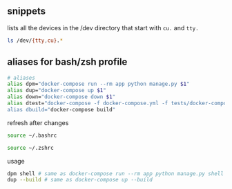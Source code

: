 ## snippets

lists all the devices in the /dev directory that start with `cu.` and `tty.`
```bash
ls /dev/{tty,cu}.*
```

## aliases for bash/zsh profile
```bash
# aliases
alias dpm="docker-compose run --rm app python manage.py $1"
alias dup="docker-compose up $1"
alias down="docker-compose down $1"
alias dtest="docker-compose -f docker-compose.yml -f tests/docker-compose.yml r$
alias dbuild="docker-compose build"
```

refresh after changes
```bash
source ~/.bashrc
```

```zsh
source ~/.zshrc
```

usage
```bash
dpm shell # same as docker-compose run --rm app python manage.py shell
dup --build # same as docker-compose up --build
```
